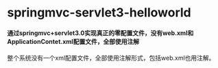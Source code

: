 # springmvc-servlet3-helloworld

#### 通过springmvc+servlet3.0实现真正的零配置文件，没有web.xml和ApplicationContet.xml配置文件，全部使用注解

整个系统没有一个xml配置文件，全部使用注解形式，包括web.xml也用注解。